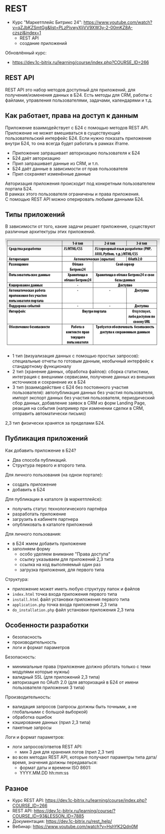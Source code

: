 # REST
- Курс "Маркетплейс Битрикс 24": https://www.youtube.com/watch?v=qZJbKZSmtGg&list=PLzPivwyXljVV9XW3y-2-00mKZ8A-czszi&index=1
  - REST API
  - создание приложений

Обновлённый курс:
- https://dev.1c-bitrix.ru/learning/course/index.php?COURSE_ID=266

## REST API
REST API это набор методов доступный для приложений, для получения/изменения данных в Б24. Есть методы для CRM, работы с файлами, управления пользователями, задачами, календарями  и т.д.

## Как работает, права на доступ к данным
Приложение взаимодействует с Б24 с помощью методов REST API. Приложение не может вмешиваться в существующий пользовательский интерфейс Б24. Если нужно показать приложение внутри Б24, то она всегда будет работать в рамках iframe.

- Приложение запрашивает авторизацию пользователя к Б24
- Б24 даёт авторизацию
- Прил запрашивает данные из CRM, и т.п.
- Б24 даёт данные в зависимости от прав пользователя
- Прил сохраняет изменённые данные

Авторизация приложения происходит под конкретным пользователем портала Б24.  
В рамках этого пользователя ограничены и права приложения.  
С помощью REST API можно оперировать любыми данными Б24.

## Типы приложений
В зависимости от того, какие задачи решает приложение, существуют различные архитектуры этих приложений.

<img src="img/type-app.png" />

- 1 тип (визуализация данных с помощью простых запросов): специальные отчеты по готовым данным, необычный интерфейс к стандартному функционалу
- 2 тип (хранение данных, обработка файлов): сборка статистики, интеграция с внешними сервисами, получение данных из внешних источников и сохранение их в Б24
- 3 тип (взаимодействие с Б24 без постоянного участия пользователя): автопубликация данных без участия пользователя, импорт экспорт данных без участия пользователя, периодический сбор данных, добавление заявок в CRM из форм Landing Page, реакция на события (например при изменении сделки в CRM, отправить автоматически письмо)

2,3 тип физически хранятся за пределами Б24.

## Публикация приложений
Как добавить приложение в Б24?

- Два способа публикаций.
- Структура первого и второго типа.

Для личного пользования (на однои портале):
- создать приложение
- добавить в Б24

Для публикации в каталоге (в маркетплейсе):
- получить статус технологического партнёра
- разработать приложение
- загрузить в кабинете партнера
- опубликовать в каталоге приложений

Для личного пользования:
- в Б24 жмем добавить приложение
- заполняем форму
  - особо уделяем внимание "Права доступа"
  - ссылку указываем для приложений 2,3 типа
  - ссылка на код выполняемый один раз
  - загрузка приложения, для первого типа

Структура:
- приложение может иметь любую структуру папок и файлов
- `index.html` точка входа приложения первого типа
- `install.html` файл установки приложения первого типа
- `application.php` точка входа приложения 2,3 типа
- `do_installation.php` файл установки приложения 2,3 типа

## Особенности разработки
- безопасность
- производительность
- логи и формат параметров

Безопасность:
- минимальные права (приложение должно рботать только с теми модулями которые нужны)
- валидный SSL (для приложений 2,3 типа)
- авторизация по OAuth 2.0 (для авторизаций в Б24 от имени пользователя приложения 3 типа)

Производительность:
- валидация запросов (запросы должны быть точными, а не глобальными с большой выборкой)
- обработка ошибок
- кэширование данных (прил 2,3 типа)
- пакетные запросы

Логи и формат параметров:
- логи запросов/ответов REST API:
  - мин 3 дня для хранения логов (прил 2,3 тип)
- во всех методах REST API, которые получают параметры типа дата/время, значения должны передаваться:
  - формат даты и времени ISO 8601:
  - YYYY.MM.DD hh:mm:ss

## Разное
- Курс REST API: https://dev.1c-bitrix.ru/learning/course/index.php?COURSE_ID=266
- REST API: https://dev.1c-bitrix.ru/learning/course/?COURSE_ID=93&LESSON_ID=7885
- Документация: https://dev.1c-bitrix.ru/rest_help/
- Вебинар: https://www.youtube.com/watch?v=HshYK2Qdn0M
